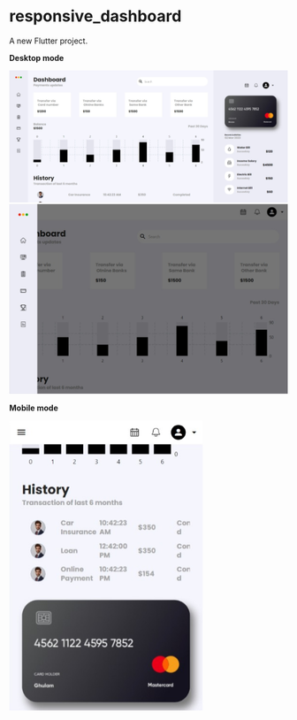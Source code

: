 # responsive_dashboard

A new Flutter project.

**Desktop mode**

<img src="images/2.jpeg" width="800">

<img src="images/1.jpeg" width="800">

**Mobile mode**

<img src="images/3.jpeg" width="350">
